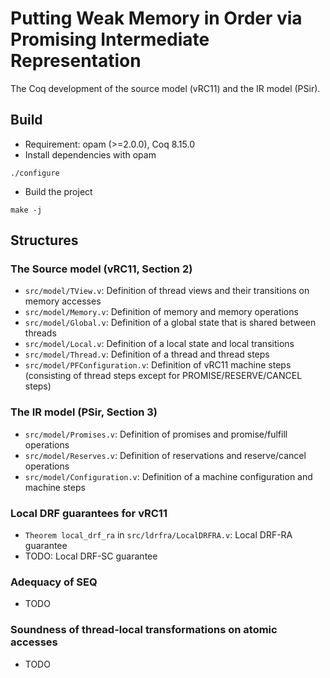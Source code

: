 # Putting Weak Memory in Order via Promising Intermediate Representation

The Coq development of the source model (vRC11) and the IR model (PSir).

## Build

- Requirement: opam (>=2.0.0), Coq 8.15.0
- Install dependencies with opam
```
./configure
```
- Build the project
```
make -j
```


## Structures

### The Source model (vRC11, Section 2)
- `src/model/TView.v`: Definition of thread views and their transitions on memory accesses
- `src/model/Memory.v`: Definition of memory and memory operations
- `src/model/Global.v`: Definition of a global state that is shared between threads
- `src/model/Local.v`: Definition of a local state and local transitions
- `src/model/Thread.v`: Definition of a thread and thread steps
- `src/model/PFConfiguration.v`: Definition of vRC11 machine steps
(consisting of thread steps except for PROMISE/RESERVE/CANCEL steps)

### The IR model (PSir, Section 3)
- `src/model/Promises.v`: Definition of promises and promise/fulfill operations
- `src/model/Reserves.v`: Definition of reservations and reserve/cancel operations
- `src/model/Configuration.v`: Definition of a machine configuration and machine steps

### Local DRF guarantees for vRC11
- `Theorem local_drf_ra` in `src/ldrfra/LocalDRFRA.v`: Local DRF-RA guarantee
- TODO: Local DRF-SC guarantee

### Adequacy of SEQ
- TODO

### Soundness of thread-local transformations on atomic accesses
- TODO
